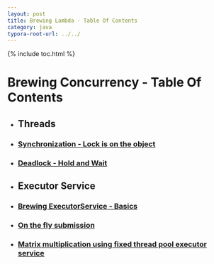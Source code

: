 ```yaml
---
layout: post
title: Brewing Lambda - Table Of Contents  
category: java
typora-root-url: ../../
---
```


{% include toc.html %}

# Brewing Concurrency - Table Of Contents  

  
  

*   ## Threads
    

*   ### [Synchronization - Lock is on the object](https://blogs.oracle.com/brewing-tests/entry/threads_sychronization_lock_is_on)
    
*   ### [Deadlock - Hold and Wait](https://blogs.oracle.com/brewing-tests/entry/threads_sychronization_lock_is_on1)
    

*   ## Executor Service
    

*   ### [Brewing ExecutorService - Basics](https://blogs.oracle.com/brewing-tests/entry/executor_service_basics)
    
*   ### [On the fly submission](https://blogs.oracle.com/brewing-tests/entry/executor_service_on_the_fly)
    
*   ### [Matrix multiplication using fixed thread pool executor service](https://blogs.oracle.com/brewing-tests/entry/matrix_multiplication_using_fixed_thread)